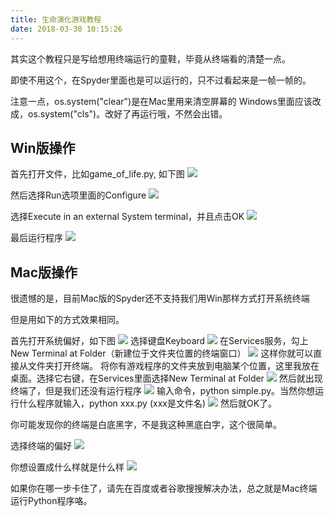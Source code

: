 ```yaml
---
title: 生命演化游戏教程
date: 2018-03-30 10:15:26
---
```


其实这个教程只是写给想用终端运行的童鞋，毕竟从终端看的清楚一点。

即使不用这个，在Spyder里面也是可以运行的，只不过看起来是一帧一帧的。

注意一点，os.system("clear")是在Mac里用来清空屏幕的
Windows里面应该改成，os.system("cls")。改好了再运行哦，不然会出错。

## Win版操作 

首先打开文件，比如game_of_life.py, 如下图
![](../images/game/C1.PNG)

然后选择Run选项里面的Configure 
![](../images/game/C2.PNG)

选择Execute in an external System terminal，并且点击OK
![](../images/game/C3.PNG)

最后运行程序
![](../images/game/C4.PNG)

## Mac版操作

很遗憾的是，目前Mac版的Spyder还不支持我们用Win那样方式打开系统终端

但是用如下的方式效果相同。

首先打开系统偏好，如下图
![](../images/game/S1.png)
选择键盘Keyboard
![](../images/game/S2.png)
在Services服务，勾上New Terminal at Folder（新建位于文件夹位置的终端窗口）
![](../images/game/S3.png)
这样你就可以直接从文件夹打开终端。
将你有游戏程序的文件夹放到电脑某个位置，这里我放在桌面。选择它右键，在Services里面选择New Terminal at Folder
![](../images/game/S4.png)
然后就出现终端了，但是我们还没有运行程序
![](../images/game/S5.png)
输入命令，python simple.py。当然你想运行什么程序就输入，python xxx.py (xxx是文件名)
![](../images/game/S6.png)
然后就OK了。

你可能发现你的终端是白底黑字，不是我这种黑底白字，这个很简单。

选择终端的偏好
![](../images/game/S7.png)

你想设置成什么样就是什么样
![](../images/game/S8.png)

如果你在哪一步卡住了，请先在百度或者谷歌搜搜解决办法，总之就是Mac终端运行Python程序咯。
